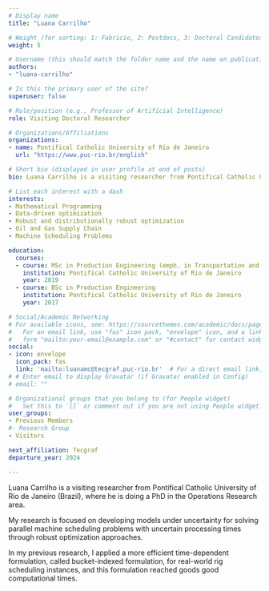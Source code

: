 ```yaml
---
# Display name
title: "Luana Carrilho"

# Weight (for sorting: 1: Fabricio, 2: Postdocs, 3: Doctoral Candidates, 4: Research Assistants, 5: Visitors)
weight: 5

# Username (this should match the folder name and the name on publications)
authors:
- "luana-carrilho"

# Is this the primary user of the site?
superuser: false

# Role/position (e.g., Professor of Artificial Intelligence)
role: Visiting Doctoral Researcher

# Organizations/Affiliations
organizations:
- name: Pontifical Catholic University of Rio de Janeiro
  url: "https://www.puc-rio.br/english"

# Short bio (displayed in user profile at end of posts)
bio: Luana Carrilho is a visiting researcher from Pontifical Catholic University of Rio de Janeiro (Brazil), where he is doing a PhD in the field of Operations Research.

# List each interest with a dash
interests:
- Mathematical Programming
- Data-driven optimization
- Robust and distributionally robust optimization
- Oil and Gas Supply Chain
- Machine Scheduling Problems

education:
  courses:
  - course: MSc in Production Engineering (emph. in Transportation and Logistics)
    institution: Pontifical Catholic University of Rio de Janeiro
    year: 2019
  - course: BSc in Production Engineering
    institution: Pontifical Catholic University of Rio de Janeiro
    year: 2017

# Social/Academic Networking
# For available icons, see: https://sourcethemes.com/academic/docs/page-builder/#icons
#   For an email link, use "fas" icon pack, "envelope" icon, and a link in the
#   form "mailto:your-email@example.com" or "#contact" for contact widget.
social:
- icon: envelope
  icon_pack: fas
  link: 'mailto:luanamc@tecgraf.puc-rio.br'  # For a direct email link, use "mailto:test@example.org".
# # Enter email to display Gravatar (if Gravatar enabled in Config)
# email: ""

# Organizational groups that you belong to (for People widget)
#   Set this to `[]` or comment out if you are not using People widget.
user_groups:
- Previous Members
#- Research Group
- Visitors

next_affiliation: Tecgraf 
departure_year: 2024

---
```



Luana Carrilho is a visiting researcher from Pontifical Catholic University of Rio de Janeiro (Brazil), where he is doing a PhD in the Operations Research area.

My research is focused on developing models under uncertainty for solving parallel machine scheduling problems with uncertain processing times through robust optimization approaches.

In my previous research, I applied a more efficient time-dependent formulation, called bucket-indexed formulation, for real-world rig scheduling instances, and this formulation reached goods good computational times.

